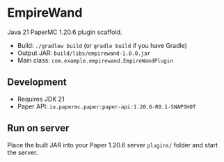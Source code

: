 # EmpireWand

Java 21 PaperMC 1.20.6 plugin scaffold.

- Build: `./gradlew build` (or `gradle build` if you have Gradle)
- Output JAR: `build/libs/empirewand-1.0.0.jar`
- Main class: `com.example.empirewand.EmpireWandPlugin`

## Development
- Requires JDK 21
- Paper API: `io.papermc.paper:paper-api:1.20.6-R0.1-SNAPSHOT`

## Run on server
Place the built JAR into your Paper 1.20.6 server `plugins/` folder and start the server.

